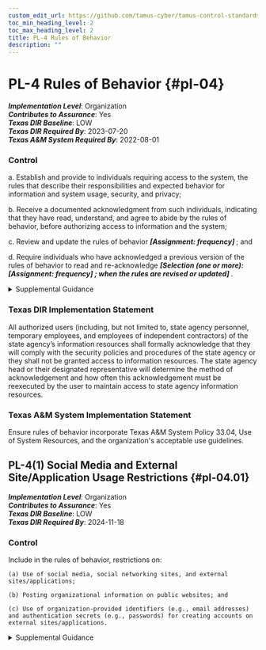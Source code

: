 ```yaml
---
custom_edit_url: https://github.com/tamus-cyber/tamus-control-standards/tree/main/content/tamus.edu/TAMUS_profile.xml
toc_min_heading_level: 2
toc_max_heading_level: 2
title: PL-4 Rules of Behavior
description: ""
---
```


# PL-4 Rules of Behavior {#pl-04}

_**Implementation Level**_: Organization\
_**Contributes to Assurance**_: Yes\
_**Texas DIR Baseline**_: LOW\
_**Texas DIR Required By**_: 2023-07-20\
_**Texas A&M System Required By**_: 2022-08-01

### Control

a. Establish and provide to individuals requiring access to the system, the rules that describe their responsibilities and expected behavior for information and system usage, security, and privacy;

b. Receive a documented acknowledgment from such individuals, indicating that they have read, understand, and agree to abide by the rules of behavior, before authorizing access to information and the system;

c. Review and update the rules of behavior <strong title="pl-04_odp.01"> <em>[Assignment: frequency]</em> </strong> ; and

d. Require individuals who have acknowledged a previous version of the rules of behavior to read and re-acknowledge <strong title="pl-04_odp.02"> <em>[Selection (one or more): <strong title="pl-04_odp.03"> <em>[Assignment: frequency]</em> </strong> ; when the rules are revised or updated]</em> </strong>.

<details>
  <summary>Supplemental Guidance</summary>

Rules of behavior represent a type of access agreement for organizational users. Other types of access agreements include nondisclosure agreements, conflict-of-interest agreements, and acceptable use agreements (see <a xmlns="http://csrc.nist.gov/ns/oscal/1.0" href="#ps-6">PS-6</a> ). Organizations consider rules of behavior based on individual user roles and responsibilities and differentiate between rules that apply to privileged users and rules that apply to general users. Establishing rules of behavior for some types of non-organizational users, including individuals who receive information from federal systems, is often not feasible given the large number of such users and the limited nature of their interactions with the systems. Rules of behavior for organizational and non-organizational users can also be established in <a xmlns="http://csrc.nist.gov/ns/oscal/1.0" href="#ac-8">AC-8</a> . The related controls section provides a list of controls that are relevant to organizational rules of behavior. <a xmlns="http://csrc.nist.gov/ns/oscal/1.0" href="#pl-4_smt.b">PL-4b</a> , the documented acknowledgment portion of the control, may be satisfied by the literacy training and awareness and role-based training programs conducted by organizations if such training includes rules of behavior. Documented acknowledgements for rules of behavior include electronic or physical signatures and electronic agreement check boxes or radio buttons.

</details>

### Texas DIR Implementation Statement

All authorized users (including, but not limited to, state agency personnel, temporary employees, and employees of independent contractors) of the state agency’s information resources shall formally acknowledge that they will comply with the security policies and procedures of the state agency or they shall not be granted access to information resources. The state agency head or their designated representative will determine the method of acknowledgement and how often this acknowledgement must be reexecuted by the user to maintain access to state agency information resources.

### Texas A&M System Implementation Statement

Ensure rules of behavior incorporate Texas A&M System Policy 33.04, Use of System Resources, and the organization's acceptable use guidelines.

## PL-4(1) Social Media and External Site/Application Usage Restrictions {#pl-04.01}

_**Implementation Level**_: Organization\
_**Contributes to Assurance**_: Yes\
_**Texas DIR Baseline**_: LOW\
_**Texas DIR Required By**_: 2024-11-18

### Control

Include in the rules of behavior, restrictions on:

    (a) Use of social media, social networking sites, and external sites/applications;

    (b) Posting organizational information on public websites; and

    (c) Use of organization-provided identifiers (e.g., email addresses) and authentication secrets (e.g., passwords) for creating accounts on external sites/applications.

<details>
  <summary>Supplemental Guidance</summary>

Social media, social networking, and external site/application usage restrictions address rules of behavior related to the use of social media, social networking, and external sites when organizational personnel are using such sites for official duties or in the conduct of official business, when organizational information is involved in social media and social networking transactions, and when personnel access social media and networking sites from organizational systems. Organizations also address specific rules that prevent unauthorized entities from obtaining non-public organizational information from social media and networking sites either directly or through inference. Non-public information includes personally identifiable information and system account information.

</details>

